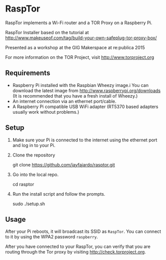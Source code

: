 RaspTor
========

RaspTor implements a Wi-Fi router and a TOR Proxy on a Raspberry Pi.

RaspTor Installer based on the tutorial at http://www.makeuseof.com/tag/build-your-own-safeplug-tor-proxy-box/

 
Presented as a workshop at the GIG Makerspace at re:publica 2015

For more information on the TOR Project, visit http://www.torproject.org 

Requirements
------------

* Raspberry Pi installed with the Raspbian Wheezy image.i You can download the latest image from http://www.raspberrypi.org/downloads (It is recommended that you have a fresh install of Wheezy.)
* An internet connection via an ethernet port/cable.
* A Raspberry Pi compatible USB WiFi adapter (RT5370 based adapters usually work without problems.)

Setup
-----

1. Make sure your Pi is connected to the internet using the ethernet port and log in to your Pi.

2. Clone the repository


    git clone https://github.com/jayfajardo/rasptor.git

3. Go into the local repo.


    cd rasptor

4. Run the install script and follow the prompts.


    sudo ./setup.sh

Usage
-----
After your Pi reboots, it will broadcast its SSID as `RaspTor`. You can connect to it by using the WPA2 password `raspberry`.

After you have connected to your RaspTor, you can verify that you are routing through the Tor proxy by visiting http://check.torproject.org.




